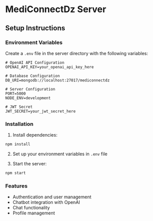 # MediConnectDz Server

## Setup Instructions

### Environment Variables

Create a `.env` file in the server directory with the following variables:

```
# OpenAI API Configuration
OPENAI_API_KEY=your_openai_api_key_here

# Database Configuration
DB_URI=mongodb://localhost:27017/mediconnectdz

# Server Configuration
PORT=5000
NODE_ENV=development

# JWT Secret
JWT_SECRET=your_jwt_secret_here
```

### Installation

1. Install dependencies:
```bash
npm install
```

2. Set up your environment variables in `.env` file

3. Start the server:
```bash
npm start
```

### Features

- Authentication and user management
- Chatbot integration with OpenAI
- Chat functionality
- Profile management 
